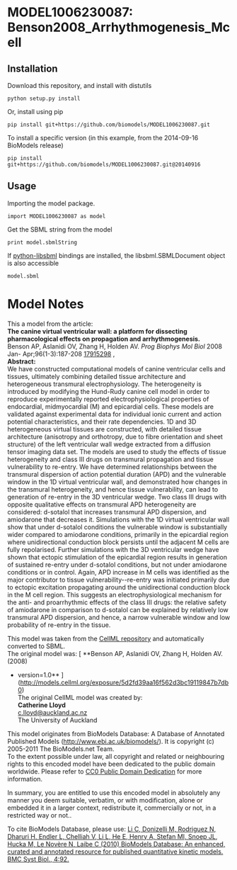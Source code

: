# MODEL1006230087: Benson2008_Arrhythmogenesis_Mcell

## Installation

Download this repository, and install with distutils

`python setup.py install`

Or, install using pip

`pip install git+https://github.com/biomodels/MODEL1006230087.git`

To install a specific version (in this example, from the 2014-09-16 BioModels release)

`pip install git+https://github.com/biomodels/MODEL1006230087.git@20140916`

## Usage

Importing the model package.

`import MODEL1006230087 as model`

Get the SBML string from the model

`print model.sbmlString`

If [python-libsbml](https://pypi.python.org/pypi/python-libsbml) bindings are
installed, the libsbml.SBMLDocument object is also accessible

`model.sbml`


# Model Notes


This a model from the article:  
**The canine virtual ventricular wall: a platform for dissecting pharmacological effects on propagation and arrhythmogenesis.**   
Benson AP, Aslanidi OV, Zhang H, Holden AV. _Prog Biophys Mol Biol_ 2008 Jan-
Apr;96(1-3):187-208 [17915298](http://www.ncbi.nlm.nih.gov/pubmed/17915298) ,  
**Abstract:**   
We have constructed computational models of canine ventricular cells and
tissues, ultimately combining detailed tissue architecture and heterogeneous
transmural electrophysiology. The heterogeneity is introduced by modifying the
Hund-Rudy canine cell model in order to reproduce experimentally reported
electrophysiological properties of endocardial, midmyocardial (M) and
epicardial cells. These models are validated against experimental data for
individual ionic current and action potential characteristics, and their rate
dependencies. 1D and 3D heterogeneous virtual tissues are constructed, with
detailed tissue architecture (anisotropy and orthotropy, due to fibre
orientation and sheet structure) of the left ventricular wall wedge extracted
from a diffusion tensor imaging data set. The models are used to study the
effects of tissue heterogeneity and class III drugs on transmural propagation
and tissue vulnerability to re-entry. We have determined relationships between
the transmural dispersion of action potential duration (APD) and the
vulnerable window in the 1D virtual ventricular wall, and demonstrated how
changes in the transmural heterogeneity, and hence tissue vulnerability, can
lead to generation of re-entry in the 3D ventricular wedge. Two class III
drugs with opposite qualitative effects on transmural APD heterogeneity are
considered: d-sotalol that increases transmural APD dispersion, and amiodarone
that decreases it. Simulations with the 1D virtual ventricular wall show that
under d-sotalol conditions the vulnerable window is substantially wider
compared to amiodarone conditions, primarily in the epicardial region where
unidirectional conduction block persists until the adjacent M cells are fully
repolarised. Further simulations with the 3D ventricular wedge have shown that
ectopic stimulation of the epicardial region results in generation of
sustained re-entry under d-sotalol conditions, but not under amiodarone
conditions or in control. Again, APD increase in M cells was identified as the
major contributor to tissue vulnerability--re-entry was initiated primarily
due to ectopic excitation propagating around the unidirectional conduction
block in the M cell region. This suggests an electrophysiological mechanism
for the anti- and proarrhythmic effects of the class III drugs: the relative
safety of amiodarone in comparison to d-sotalol can be explained by relatively
low transmural APD dispersion, and hence, a narrow vulnerable window and low
probability of re-entry in the tissue.

This model was taken from the [CellML
repository](http://www.cellml.org/models) and automatically converted to SBML.  
The original model was: [ **Benson AP, Aslanidi OV, Zhang H, Holden AV. (2008)
- version=1.0**
](http://models.cellml.org/exposure/5d2fd39aa16f562d3bc19119847b7db0)  
The original CellML model was created by:  
**Catherine Lloyd**   
c.lloyd@auckland.ac.nz  
The University of Auckland  

This model originates from BioModels Database: A Database of Annotated
Published Models (http://www.ebi.ac.uk/biomodels/). It is copyright (c)
2005-2011 The BioModels.net Team.  
To the extent possible under law, all copyright and related or neighbouring
rights to this encoded model have been dedicated to the public domain
worldwide. Please refer to [CC0 Public Domain
Dedication](http://creativecommons.org/publicdomain/zero/1.0/) for more
information.

In summary, you are entitled to use this encoded model in absolutely any
manner you deem suitable, verbatim, or with modification, alone or embedded it
in a larger context, redistribute it, commercially or not, in a restricted way
or not..  
  
To cite BioModels Database, please use: [Li C, Donizelli M, Rodriguez N,
Dharuri H, Endler L, Chelliah V, Li L, He E, Henry A, Stefan MI, Snoep JL,
Hucka M, Le Novère N, Laibe C (2010) BioModels Database: An enhanced, curated
and annotated resource for published quantitative kinetic models. BMC Syst
Biol., 4:92.](http://www.ncbi.nlm.nih.gov/pubmed/20587024)


